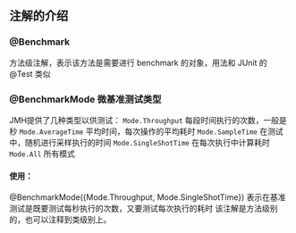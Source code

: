 ## 注解的介绍

### @Benchmark
方法级注解，表示该方法是需要进行 benchmark 的对象，用法和 JUnit 的 @Test 类似

### @BenchmarkMode 微基准测试类型
JMH提供了几种类型以供测试：
`Mode.Throughput` 每段时间执行的次数，一般是秒
`Mode.AverageTime` 平均时间，每次操作的平均耗时
`Mode.SampleTime` 在测试中，随机进行采样执行的时间
`Mode.SingleShotTime` 在每次执行中计算耗时
`Mode.All` 所有模式
#### 使用：
@BenchmarkMode({Mode.Throughput, Mode.SingleShotTime})
表示在基准测试是既要测试每秒执行的次数，又要测试每次执行的耗时
该注解是方法级别的，也可以注释到类级别上。

